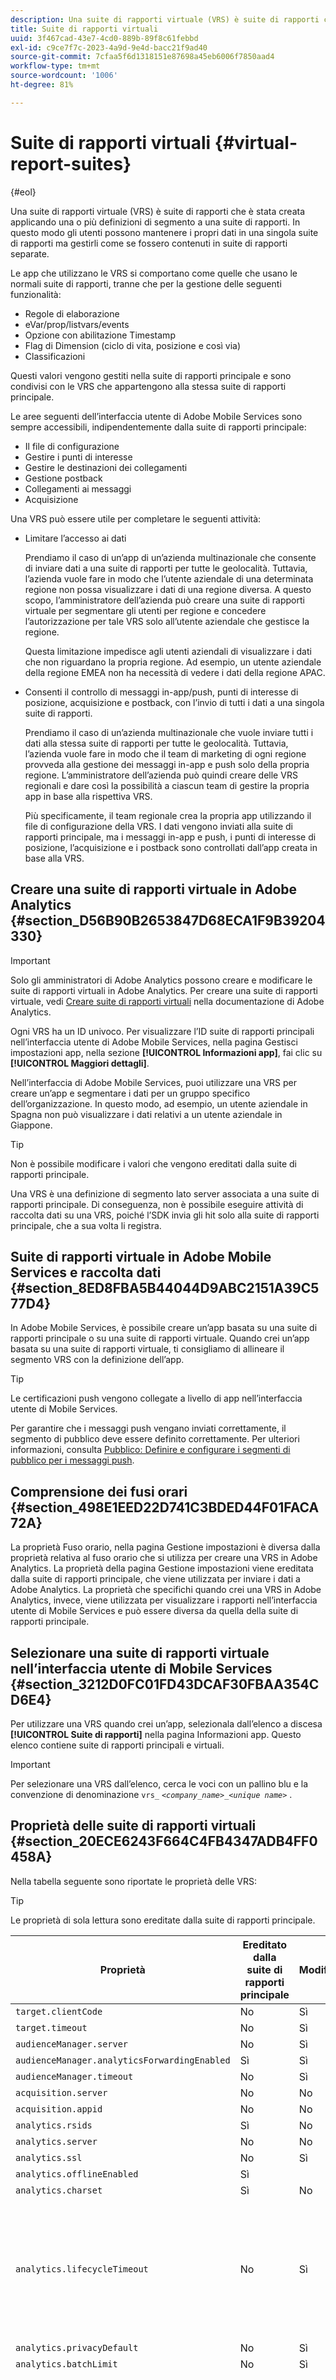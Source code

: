 ```yaml
---
description: Una suite di rapporti virtuale (VRS) è suite di rapporti che è stata creata applicando una o più definizioni di segmento a una suite di rapporti. In questo modo gli utenti possono mantenere i propri dati in una singola suite di rapporti ma gestirli come se fossero contenuti in suite di rapporti separate.
title: Suite di rapporti virtuali
uuid: 3f467cad-43e7-4cd0-889b-89f8c61febbd
exl-id: c9ce7f7c-2023-4a9d-9e4d-bacc21f9ad40
source-git-commit: 7cfaa5f6d1318151e87698a45eb6006f7850aad4
workflow-type: tm+mt
source-wordcount: '1006'
ht-degree: 81%

---
```


# Suite di rapporti virtuali {#virtual-report-suites}

{#eol}

Una suite di rapporti virtuale (VRS) è suite di rapporti che è stata creata applicando una o più definizioni di segmento a una suite di rapporti. In questo modo gli utenti possono mantenere i propri dati in una singola suite di rapporti ma gestirli come se fossero contenuti in suite di rapporti separate.

Le app che utilizzano le VRS si comportano come quelle che usano le normali suite di rapporti, tranne che per la gestione delle seguenti funzionalità:

* Regole di elaborazione
* eVar/prop/listvars/events
* Opzione con abilitazione Timestamp
* Flag di Dimension (ciclo di vita, posizione e così via)
* Classificazioni

Questi valori vengono gestiti nella suite di rapporti principale e sono condivisi con le VRS che appartengono alla stessa suite di rapporti principale.

Le aree seguenti dell’interfaccia utente di Adobe Mobile Services sono sempre accessibili, indipendentemente dalla suite di rapporti principale:

* Il file di configurazione
* Gestire i punti di interesse
* Gestire le destinazioni dei collegamenti
* Gestione postback
* Collegamenti ai messaggi
* Acquisizione

Una VRS può essere utile per completare le seguenti attività:

* Limitare l’accesso ai dati

   Prendiamo il caso di un’app di un’azienda multinazionale che consente di inviare dati a una suite di rapporti per tutte le geolocalità. Tuttavia, l’azienda vuole fare in modo che l’utente aziendale di una determinata regione non possa visualizzare i dati di una regione diversa. A questo scopo, l’amministratore dell’azienda può creare una suite di rapporti virtuale per segmentare gli utenti per regione e concedere l’autorizzazione per tale VRS solo all’utente aziendale che gestisce la regione.

   Questa limitazione impedisce agli utenti aziendali di visualizzare i dati che non riguardano la propria regione. Ad esempio, un utente aziendale della regione EMEA non ha necessità di vedere i dati della regione APAC.

* Consenti il controllo di messaggi in-app/push, punti di interesse di posizione, acquisizione e postback, con l’invio di tutti i dati a una singola suite di rapporti.

   Prendiamo il caso di un’azienda multinazionale che vuole inviare tutti i dati alla stessa suite di rapporti per tutte le geolocalità. Tuttavia, l’azienda vuole fare in modo che il team di marketing di ogni regione provveda alla gestione dei messaggi in-app e push solo della propria regione. L’amministratore dell’azienda può quindi creare delle VRS regionali e dare così la possibilità a ciascun team di gestire la propria app in base alla rispettiva VRS.

   Più specificamente, il team regionale crea la propria app utilizzando il file di configurazione della VRS. I dati vengono inviati alla suite di rapporti principale, ma i messaggi in-app e push, i punti di interesse di posizione, l’acquisizione e i postback sono controllati dall’app creata in base alla VRS.

## Creare una suite di rapporti virtuale in Adobe Analytics {#section_D56B90B2653847D68ECA1F9B39204330}

>[!IMPORTANT]
>
>Solo gli amministratori di Adobe Analytics possono creare e modificare le suite di rapporti virtuali in Adobe Analytics. Per creare una suite di rapporti virtuale, vedi [Creare suite di rapporti virtuali](https://experienceleague.adobe.com/docs/analytics/components/virtual-report-suites/vrs-workflow/vrs-create.html?lang=it) nella documentazione di Adobe Analytics.

Ogni VRS ha un ID univoco. Per visualizzare l’ID suite di rapporti principali nell’interfaccia utente di Adobe Mobile Services, nella pagina Gestisci impostazioni app, nella sezione **[!UICONTROL Informazioni app]**, fai clic su **[!UICONTROL Maggiori dettagli]**.

Nell’interfaccia di Adobe Mobile Services, puoi utilizzare una VRS per creare un’app e segmentare i dati per un gruppo specifico dell’organizzazione. In questo modo, ad esempio, un utente aziendale in Spagna non può visualizzare i dati relativi a un utente aziendale in Giappone.

>[!TIP]
>
>Non è possibile modificare i valori che vengono ereditati dalla suite di rapporti principale.

Una VRS è una definizione di segmento lato server associata a una suite di rapporti principale. Di conseguenza, non è possibile eseguire attività di raccolta dati su una VRS, poiché l’SDK invia gli hit solo alla suite di rapporti principale, che a sua volta li registra.

## Suite di rapporti virtuale in Adobe Mobile Services e raccolta dati {#section_8ED8FBA5B44044D9ABC2151A39C577D4}

In Adobe Mobile Services, è possibile creare un’app basata su una suite di rapporti principale o su una suite di rapporti virtuale. Quando crei un’app basata su una suite di rapporti virtuale, ti consigliamo di allineare il segmento VRS con la definizione dell’app.

>[!TIP]
>
>Le certificazioni push vengono collegate a livello di app nell’interfaccia utente di Mobile Services.

Per garantire che i messaggi push vengano inviati correttamente, il segmento di pubblico deve essere definito correttamente. Per ulteriori informazioni, consulta [Pubblico: Definire e configurare i segmenti di pubblico per i messaggi push](/help/using/in-app-messaging/t-create-push-message/c-audience-push-message.md).

## Comprensione dei fusi orari {#section_498E1EED22D741C3BDED44F01FACA72A}

La proprietà Fuso orario, nella pagina Gestione impostazioni è diversa dalla proprietà relativa al fuso orario che si utilizza per creare una VRS in Adobe Analytics. La proprietà della pagina Gestione impostazioni viene ereditata dalla suite di rapporti principale, che viene utilizzata per inviare i dati a Adobe Analytics. La proprietà che specifichi quando crei una VRS in Adobe Analytics, invece, viene utilizzata per visualizzare i rapporti nell’interfaccia utente di Mobile Services e può essere diversa da quella della suite di rapporti principale.

## Selezionare una suite di rapporti virtuale nell’interfaccia utente di Mobile Services {#section_3212D0FC01FD43DCAF30FBAA354CD6E4}

Per utilizzare una VRS quando crei un’app, selezionala dall’elenco a discesa **[!UICONTROL Suite di rapporti]** nella pagina Informazioni app. Questo elenco contiene suite di rapporti principali e virtuali.

>[!IMPORTANT]
>
>Per selezionare una VRS dall’elenco, cerca le voci con un pallino blu e la convenzione di denominazione `vrs_` *`<company_name>`*`_`*`<unique name>`*  .

## Proprietà delle suite di rapporti virtuali {#section_20ECE6243F664C4FB4347ADB4FF0458A}

Nella tabella seguente sono riportate le proprietà delle VRS:

>[!TIP]
>
>Le proprietà di sola lettura sono ereditate dalla suite di rapporti principale.

| Proprietà | Ereditato dalla suite di rapporti principale | Modificabile? | Note |
|--- |--- |--- |--- |
| `target.clientCode` | No | Sì |  |
| `target.timeout` | No | Sì |  |
| `audienceManager.server` | No | Sì |  |
| `audienceManager.analyticsForwardingEnabled` | Sì | Sì |  |
| `audienceManager.timeout` | No | Sì |  |
| `acquisition.server` | No | No |  |
| `acquisition.appid` | No | No |  |
| `analytics.rsids` | Sì | No |  |
| `analytics.server` | No | No |  |
| `analytics.ssl` | No | Sì |  |
| `analytics.offlineEnabled` | Sì |  |  |
| `analytics.charset` | Sì | No |  |
| `analytics.lifecycleTimeout` | No | Sì | Deve essere la suite di rapporti principale, se gli utenti non desiderano che i loro dati siano incoerenti. |
| `analytics.privacyDefault` | No | Sì |  |
| `analytics.batchLimit` | No | Sì |  |
| `analytics.timezone` | Sì | Sì, quando crei l’app. | Questa proprietà relativa al fuso orario viene utilizzata per inviare dati ad Adobe Analytics ed è diversa dalla proprietà relativa al fuso orario impostata al momento della creazione di una VRS. |
| `analytics.timezoneOffset` | Sì | No |  |
| `analytics.referrerTimeout` | No | Sì |  |
| `analytics.backdateSessionInfo` | Sì | Sì |  |

## Informazioni aggiuntive {#section_4C4446F1FBE64F659BC0A2362C9F3E59}

Seguono alcune informazioni aggiuntive sulle suite di rapporti virtuali:

* Per ulteriori informazioni sulle VRS, consulta [Panoramica delle suite di rapporti virtuali](https://experienceleague.adobe.com/docs/analytics/components/virtual-report-suites/vrs-about.html?lang=it).
* Per ulteriori informazioni sulla pianificazione dell’implementazione di una VRS, consulta [Virtual Report Suite Workflow](https://experienceleague.adobe.com/docs/analytics/components/virtual-report-suites/vrs-workflow/vrs-workflow.html) (Flusso di lavoro delle suite di rapporti virtuali).
